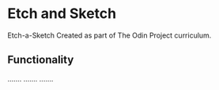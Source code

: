 # Etch and Sketch

Etch-a-Sketch
Created as part of The Odin Project curriculum.

## Functionality

.......
.......
.......
